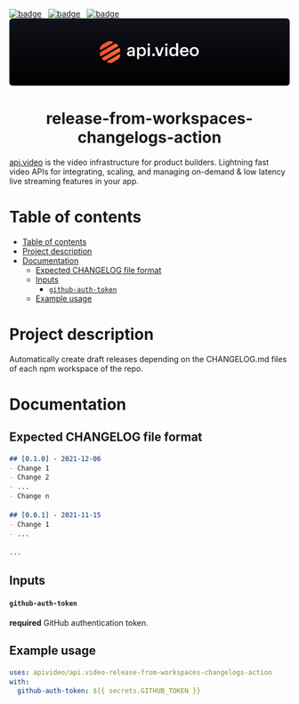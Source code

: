 [![badge](https://img.shields.io/twitter/follow/api_video?style=social)](https://twitter.com/intent/follow?screen_name=api_video) &nbsp; [![badge](https://img.shields.io/github/stars/apivideo/api.video-release-from-workspaces-changelogs-action?style=social)](https://github.com/apivideo/api.video-release-from-workspaces-changelogs-action) &nbsp; [![badge](https://img.shields.io/discourse/topics?server=https%3A%2F%2Fcommunity.api.video)](https://community.api.video)
![](https://github.com/apivideo/API_OAS_file/blob/master/apivideo_banner.png)
<h1 align="center">release-from-workspaces-changelogs-action</h1>

[api.video](https://api.video) is the video infrastructure for product builders. Lightning fast video APIs for integrating, scaling, and managing on-demand & low latency live streaming features in your app.

# Table of contents

- [Table of contents](#table-of-contents)
- [Project description](#project-description)
- [Documentation](#documentation)
  - [Expected CHANGELOG file format](#expected-changelog-file-format)
  - [Inputs](#inputs)
      - [`github-auth-token`](#github-auth-token)
  - [Example usage](#example-usage)

# Project description

Automatically create draft releases depending on the CHANGELOG.md files of each npm workspace of the repo.

# Documentation

## Expected CHANGELOG file format
```markdown
## [0.1.0] - 2021-12-06
- Change 1
- Change 2
- ...
- Change n

## [0.0.1] - 2021-11-15
- Change 1
- ...

...
```

## Inputs

#### `github-auth-token`

**required** GitHub authentication token.

## Example usage

```yml
uses: apivideo/api.video-release-from-workspaces-changelogs-action
with:
  github-auth-token: ${{ secrets.GITHUB_TOKEN }}
```
